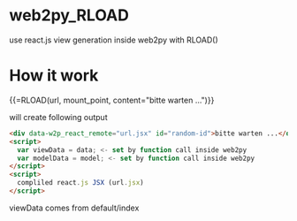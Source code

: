 # web2py_RLOAD
use react.js view generation inside web2py with RLOAD()

# How it work

{{=RLOAD(url, mount_point, content="bitte warten ...")}}

will create following output

```html
<div data-w2p_react_remote="url.jsx" id="random-id">bitte warten ...</div>
<script>
  var viewData = data; <- set by function call inside web2py
  var modelData = model; <- set by function call inside web2py
</script>
<script>
  compliled react.js JSX (url.jsx)
</script>
 ```
viewData comes from default/index
